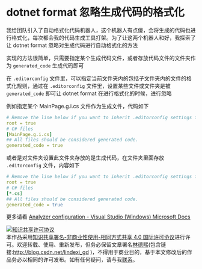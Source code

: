 
# dotnet format 忽略生成代码的格式化

我给团队引入了自动格式化代码机器人，这个机器人有点傻，会将生成的代码也进行格式化，每次都会我的代码生成工具打架。为了让这两个机器人和好，我探索了让 dotnet format 忽略对生成代码进行自动格式化的方法

<!--more-->


<!-- CreateTime:2021/12/10 8:55:10 -->

<!-- 发布 -->

实现的方法很简单，只需要指定某个生成代码文件，或者存放代码文件的文件夹作为 `generated_code` 生成代码即可

在 `.editorconfig` 文件里，可以指定当前文件夹内的包括子文件夹内的文件的格式化规则，通过在 `.editorconfig` 文件里，设置某些文件或文件夹是被 `generated_code` 即可让 dotnet format 在进行格式化的时候，进行忽略

例如指定某个 MainPage.g.i.cs 文件作为生成文件，代码如下

```yml
# Remove the line below if you want to inherit .editorconfig settings from higher directories
root = true
# C# files
[MainPage.g.i.cs]
## All files should be considered generated code.
generated_code = true
```

或者是对文件夹设置此文件夹存放的是生成代码，在文件夹里面存放 `.editorconfig` 文件，内容如下

```yml
# Remove the line below if you want to inherit .editorconfig settings from higher directories
root = true
# C# files
[*.cs]
## All files should be considered generated code.
generated_code = true
```

更多请看 [Analyzer configuration - Visual Studio (Windows) Microsoft Docs](https://docs.microsoft.com/en-us/visualstudio/code-quality/use-roslyn-analyzers?view=vs-2022&WT.mc_id=WD-MVP-5003260 )





<a rel="license" href="http://creativecommons.org/licenses/by-nc-sa/4.0/"><img alt="知识共享许可协议" style="border-width:0" src="https://licensebuttons.net/l/by-nc-sa/4.0/88x31.png" /></a><br />本作品采用<a rel="license" href="http://creativecommons.org/licenses/by-nc-sa/4.0/">知识共享署名-非商业性使用-相同方式共享 4.0 国际许可协议</a>进行许可。欢迎转载、使用、重新发布，但务必保留文章署名[林德熙](http://blog.csdn.net/lindexi_gd)(包含链接:http://blog.csdn.net/lindexi_gd )，不得用于商业目的，基于本文修改后的作品务必以相同的许可发布。如有任何疑问，请与我[联系](mailto:lindexi_gd@163.com)。